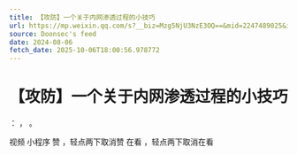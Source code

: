 ```yaml
---
title: 【攻防】一个关于内网渗透过程的小技巧
url: https://mp.weixin.qq.com/s?__biz=Mzg5NjU3NzE3OQ==&mid=2247489025&idx=1&sn=04ff8646f566e3a74abcff0723a93deb
source: Doonsec's feed
date: 2024-08-06
fetch_date: 2025-10-06T18:00:56.978772
---
```


# 【攻防】一个关于内网渗透过程的小技巧

：
，
。

视频
小程序
赞
，轻点两下取消赞
在看
，轻点两下取消在看
